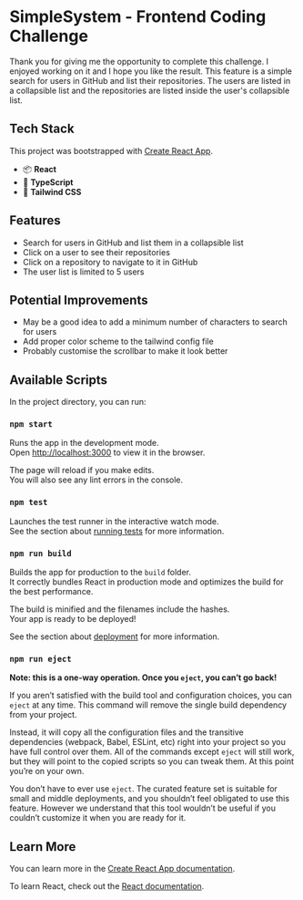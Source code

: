 # SimpleSystem - Frontend Coding Challenge

Thank you for giving me the opportunity to complete this challenge. I enjoyed working on it and I hope you like the result.
This feature is a simple search for users in GitHub and list their repositories. The users are listed in a collapsible list and the repositories are listed inside the user's collapsible list.

## Tech Stack

This project was bootstrapped with [Create React App](https://github.com/facebook/create-react-app).

- 📦 **React**
- 🔐 **TypeScript**
- 🎨 **Tailwind CSS**

## Features

- Search for users in GitHub and list them in a collapsible list
- Click on a user to see their repositories
- Click on a repository to navigate to it in GitHub
- The user list is limited to 5 users

## Potential Improvements

- May be a good idea to add a minimum number of characters to search for users
- Add proper color scheme to the tailwind config file
- Probably customise the scrollbar to make it look better

## Available Scripts

In the project directory, you can run:

### `npm start`

Runs the app in the development mode.\
Open [http://localhost:3000](http://localhost:3000) to view it in the browser.

The page will reload if you make edits.\
You will also see any lint errors in the console.

### `npm test`

Launches the test runner in the interactive watch mode.\
See the section about [running tests](https://facebook.github.io/create-react-app/docs/running-tests) for more information.

### `npm run build`

Builds the app for production to the `build` folder.\
It correctly bundles React in production mode and optimizes the build for the best performance.

The build is minified and the filenames include the hashes.\
Your app is ready to be deployed!

See the section about [deployment](https://facebook.github.io/create-react-app/docs/deployment) for more information.

### `npm run eject`

**Note: this is a one-way operation. Once you `eject`, you can’t go back!**

If you aren’t satisfied with the build tool and configuration choices, you can `eject` at any time. This command will remove the single build dependency from your project.

Instead, it will copy all the configuration files and the transitive dependencies (webpack, Babel, ESLint, etc) right into your project so you have full control over them. All of the commands except `eject` will still work, but they will point to the copied scripts so you can tweak them. At this point you’re on your own.

You don’t have to ever use `eject`. The curated feature set is suitable for small and middle deployments, and you shouldn’t feel obligated to use this feature. However we understand that this tool wouldn’t be useful if you couldn’t customize it when you are ready for it.

## Learn More

You can learn more in the [Create React App documentation](https://facebook.github.io/create-react-app/docs/getting-started).

To learn React, check out the [React documentation](https://reactjs.org/).

